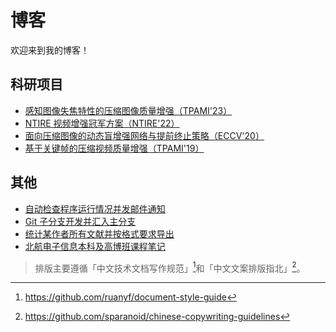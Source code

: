 # 博客

欢迎来到我的博客！

## 科研项目

- [感知图像失焦特性的压缩图像质量增强（TPAMI'23）](./posts/daqe.md)
- [NTIRE 视频增强冠军方案（NTIRE'22）](https://github.com/ryanxingql/winner-ntire22-vqe/blob/main/blog_zh.md)
- [面向压缩图像的动态盲增强网络与提前终止策略（ECCV'20）](https://github.com/ryanxingql/rbqe/blob/master/blog_zh.md)
- [基于关键帧的压缩视频质量增强（TPAMI'19）](https://github.com/ryanxingql/mfqev2.0/blob/master/blog_zh.md)

## 其他

- [自动检查程序运行情况并发邮件通知](./posts/check_pid.md)
- [Git 子分支开发并汇入主分支](./posts/git_develop.md)
- [统计某作者所有文献并按格式要求导出](./posts/bib.md)
- [北航电子信息本科及高博班课程笔记](./posts/buaa.md)

> 排版主要遵循「中文技术文档写作规范」[^1]和「中文文案排版指北」[^2]。

[^1]: https://github.com/ruanyf/document-style-guide

[^2]: https://github.com/sparanoid/chinese-copywriting-guidelines

